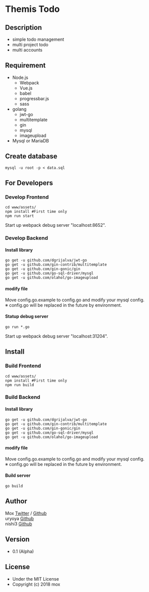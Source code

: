 <!---
 Copyright (c) 2018 mox
 
 This software is released under the MIT License.
 https://opensource.org/licenses/MIT
-->

# Themis Todo

## Description
- simple todo management
- multi project todo
- multi accounts

## Requirement
- Node.js
	- Webpack
	- Vue.js
	- babel
	- progressbar.js
	- sass
- golang
	- jwt-go
	- multitemplate
	- gin
	- mysql
	- imageupload
- Mysql or MariaDB

## Create database

```
mysql -u root -p < data.sql
```

## For Developers
### Develop Frontend
```
cd www/assets/
npm install #First time only
npm run start
```
Start up webpack debug server "localhost:8652".

### Develop Backend

#### Install library

```
go get -u github.com/dgrijalva/jwt-go
go get -u github.com/gin-contrib/multitemplate
go get -u github.com/gin-gonic/gin
go get -u github.com/go-sql-driver/mysql
go get -u github.com/olahol/go-imageupload
```
#### modify file
Move config.go.example to config.go and modify your mysql config.  
※ config.go will be replaced in the future by environment.  

#### Statup debug server

```
go run *.go
```
Start up webpack debug server "localhost:31204".

## Install
### Build Frontend
```
cd www/assets/
npm install #First time only
npm run build
```

### Build Backend
#### Install library

```
go get -u github.com/dgrijalva/jwt-go
go get -u github.com/gin-contrib/multitemplate
go get -u github.com/gin-gonic/gin
go get -u github.com/go-sql-driver/mysql
go get -u github.com/olahol/go-imageupload
```
#### modify file
Move config.go.example to config.go and modify your mysql config.  
※ config.go will be replaced in the future by environment.  

#### Build server

```
go build
```


## Author
Mox [Twitter](http://twitter.com/__MOX__) / [Github](https://github.com/moezakura)  
uryoya [Github](https://github.com/uryoya)  
nishi3 [Github](https://github.com/nishi3)  

## Version
- 0.1 (Alpha)

## License
- Under the MIT License
- Copyright (c) 2018 mox
